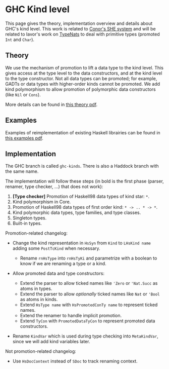 # GHC Kind level


This page gives the theory, implementation overview and details about GHC's kind level.  This work is related to [ Conor's SHE system](http://personal.cis.strath.ac.uk/~conor/pub/she/) and will be related to Iavor's work on [TypeNats](type-nats) to deal with primitive types (promoted `Int` and `Char`).

## Theory


We use the mechanism of promotion to lift a data type to the kind level.  This gives access at the type level to the data constructors, and at the kind level to the type constructor.  Not all data types can be promoted; for example, GADTs or data types with higher-order kinds cannot be promoted.  We add kind polymorphism to allow promotion of polymorphic data constructors (like `Nil` or `Cons`).


More details can be found in [ this theory pdf](http://gallium.inria.fr/~jcretin/ghc/theory.pdf).

## Examples


Examples of reimplementation of existing Haskell librairies can be found in [ this examples pdf](http://gallium.inria.fr/~jcretin/ghc/examples.pdf).

## Implementation


The GHC branch is called `ghc-kinds`.  There is also a Haddock branch with the same name.


The implementation will follow these steps (in bold is the first phase (parser, renamer, type checker, ...) that does not work):

1. **\[Type checker\]** Promotion of Haskell98 data types of kind star: `*`.
1. Kind polymorphism in Core.
1. Promotion of Haskell98 data types of first order kind: `* -> .. * -> *`.
1. Kind polymorphic data types, type families, and type classes.
1. Singleton types.
1. Built-in types.


Promotion-related changelog:

- Change the kind representation in `HsSyn` from `Kind` to `LHsKind name` adding some `PostTcKind` when necessary.

  - Rename `rnHsType` into `rnHsTyKi` and parametrize with a boolean to know if we are renaming a type or a kind.
- Allow promoted data and type constructors:

  - Extend the parser to allow ticked names like `'Zero` or `'Nat.Succ` as atoms in types.
  - Extend the parser to allow *optionally* ticked names like `Nat` or `'Bool` as atoms in kinds.
  - Extend `HsType name` with `HsPromotedConTy name` to represent ticked names.
  - Extend the renamer to handle implicit promotion.
  - Extend `TyCon` with `PromotedDataTyCon` to represent promoted data constructors.
- Rename `KindVar` which is used during type checking into `MetaKindVar`, since we will add kind variables later.


Not promotion-related changelog:

- Use `HsDocContext` instead of `SDoc` to track renaming context.
